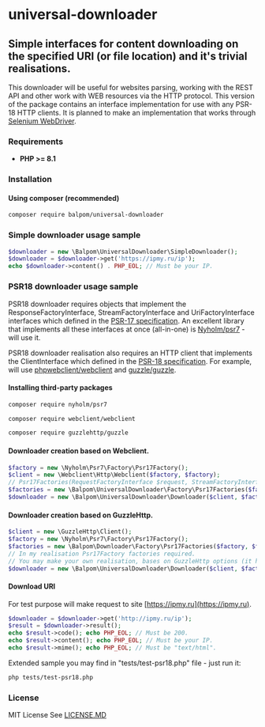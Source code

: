 # universal-downloader
## Simple interfaces for content downloading on the specified URI (or file location) and it's trivial realisations.

This downloader will be useful for websites parsing, working with the REST API and other work with WEB resources via the HTTP protocol.
This version of the package contains an interface implementation for use with any PSR-18 HTTP clients.
It is planned to make an implementation that works through [Selenium WebDriver](https://github.com/php-webdriver/php-webdriver).

### Requirements 
- **PHP >= 8.1**

### Installation
#### Using composer (recommended)
```bash
composer require balpom/universal-downloader
```

### Simple downloader usage sample

```php
$downloader = new \Balpom\UniversalDownloader\SimpleDownloader();
$downloader = $downloader->get('https://ipmy.ru/ip');
echo $downloader->content() . PHP_EOL; // Must be your IP.
```

### PSR18 downloader usage sample
PSR18 downloader requires objects that implement the ResponseFactoryInterface, StreamFactoryInterface and UriFactoryInterface interfaces which defined in the [PSR-17 specification](https://www.php-fig.org/psr/psr-17/).
An excellent library that implements all these interfaces at once (all-in-one) is [Nyholm/psr7](https://github.com/Nyholm/psr7) - will use it.

PSR18 downloader realisation also requires an HTTP client that implements the ClientInterface which defined in the [PSR-18 specification](https://www.php-fig.org/psr/psr-18/). For example, will use [phpwebclient/webclient](https://github.com/phpwebclient/webclient) and [guzzle/guzzle](https://github.com/guzzle/guzzle).

#### Installing third-party packages
```bash
composer require nyholm/psr7
```
```bash
composer require webclient/webclient
```
```bash
composer require guzzlehttp/guzzle
```

#### Downloader creation based on Webclient.
```php
$factory = new \Nyholm\Psr7\Factory\Psr17Factory();
$client = new \Webclient\Http\Webclient($factory, $factory);
// Psr17Factories(RequestFactoryInterface $request, StreamFactoryInterface $stream, UriFactoryInterface $uri)
$factories = new \Balpom\UniversalDownloader\Factory\Psr17Factories($factory, $factory, $factory, $factory);
$downloader = new \Balpom\UniversalDownloader\Downloader($client, $factories);
```

#### Downloader creation based on GuzzleHttp.
```php
$client = new \GuzzleHttp\Client();
$factory = new \Nyholm\Psr7\Factory\Psr17Factory();
$factories = new \Balpom\Downloader\Factory\Psr17Factories($factory, $factory, $factory, $factory);
// In my realisation Psr17Factory factories required.
// You may make your own realisation, bases on GuzzleHttp options (it has own Psr17Factory).
$downloader = new \Balpom\UniversalDownloader\Downloader($client, $factories);
```

#### Download URI
For test purpose will make request to site [https://ipmy.ru](https://ipmy.ru).
```php
$downloader = $downloader->get('http://ipmy.ru/ip');
$result = $downloader->result();
echo $result->code(); echo PHP_EOL; // Must be 200.
echo $result->content(); echo PHP_EOL; // Must be your IP.
echo $result->mime(); echo PHP_EOL; // Must be "text/html".
```

Extended sample you may find in "tests/test-psr18.php" file - just run it:
```bash
php tests/test-psr18.php
```

### License
MIT License See [LICENSE.MD](LICENSE.MD)
